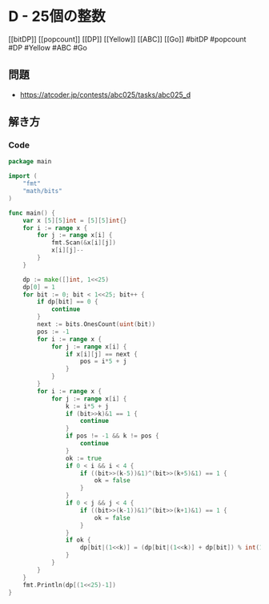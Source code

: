 # D - 25個の整数
[[bitDP]] [[popcount]] [[DP]] [[Yellow]] [[ABC]] [[Go]]
#bitDP #popcount #DP #Yellow #ABC #Go 

## 問題
- https://atcoder.jp/contests/abc025/tasks/abc025_d

## 解き方
### Code
```go
package main

import (
	"fmt"
	"math/bits"
)

func main() {
	var x [5][5]int = [5][5]int{}
	for i := range x {
		for j := range x[i] {
			fmt.Scan(&x[i][j])
			x[i][j]--
		}
	}

	dp := make([]int, 1<<25)
	dp[0] = 1
	for bit := 0; bit < 1<<25; bit++ {
		if dp[bit] == 0 {
			continue
		}
		next := bits.OnesCount(uint(bit))
		pos := -1
		for i := range x {
			for j := range x[i] {
				if x[i][j] == next {
					pos = i*5 + j
				}
			}
		}
		for i := range x {
			for j := range x[i] {
				k := i*5 + j
				if (bit>>k)&1 == 1 {
					continue
				}
				if pos != -1 && k != pos {
					continue
				}
				ok := true
				if 0 < i && i < 4 {
					if ((bit>>(k-5))&1)^(bit>>(k+5)&1) == 1 {
						ok = false
					}
				}
				if 0 < j && j < 4 {
					if ((bit>>(k-1))&1)^(bit>>(k+1)&1) == 1 {
						ok = false
					}
				}
				if ok {
					dp[bit|(1<<k)] = (dp[bit|(1<<k)] + dp[bit]) % int(1e9+7)
				}
			}
		}
	}
	fmt.Println(dp[(1<<25)-1])
}
```